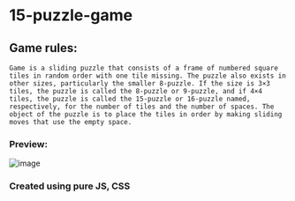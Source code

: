 # 15-puzzle-game

## Game rules:

`Game is a sliding puzzle that consists of a frame of numbered square tiles in random order with one tile missing. The puzzle also exists in other sizes, particularly the smaller 8-puzzle. If the size is 3×3 tiles, the puzzle is called the 8-puzzle or 9-puzzle, and if 4×4 tiles, the puzzle is called the 15-puzzle or 16-puzzle named, respectively, for the number of tiles and the number of spaces. The object of the puzzle is to place the tiles in order by making sliding moves that use the empty space.`

### Preview:
![image](https://user-images.githubusercontent.com/104726176/198663076-45c0c933-f8bd-440c-98c5-aecf424958a9.png)


### Created using pure JS, CSS

